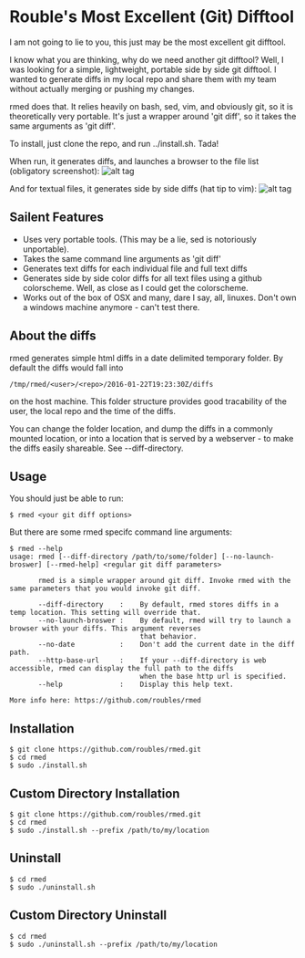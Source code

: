 # Rouble's Most Excellent (Git) Difftool

I am not going to lie to you, this just may be the most excellent git difftool. 

I know what you are thinking, why do we need another git difftool? Well, I was looking for a simple, lightweight, portable side by side git difftool. I wanted to generate diffs in my local repo and share them with my team without actually merging or pushing my changes.

rmed does that. It relies heavily on bash, sed, vim, and obviously git, so it is theoretically very portable. It's just a wrapper around 'git diff', so it takes the same arguments as 'git diff'. 

To install, just clone the repo, and run ../install.sh. Tada!

When run, it generates diffs, and launches a browser to the file list (obligatory screenshot): ![alt tag](https://raw.githubusercontent.com/roubles/rmed/master/doc/filelist.jpg)

And for textual files, it generates side by side diffs (hat tip to vim): ![alt tag](https://raw.githubusercontent.com/roubles/rmed/master/doc/diffs.jpg)

## Sailent Features
* Uses very portable tools. (This may be a lie, sed is notoriously unportable).
* Takes the same command line arguments as 'git diff'
* Generates text diffs for each individual file and full text diffs
* Generates side by side color diffs for all text files using a github colorscheme. Well, as close as I could get the colorscheme.
* Works out of the box of OSX and many, dare I say, all, linuxes. Don't own a windows machine anymore - can't test there.

## About the diffs
rmed generates simple html diffs in a date delimited temporary folder. By default the diffs would fall into
```
/tmp/rmed/<user>/<repo>/2016-01-22T19:23:30Z/diffs
```
on the host machine. This folder structure provides good tracability of the user, the local repo and the time of the diffs.

You can change the folder location, and dump the diffs in a commonly mounted location, or into a location that is served by a webserver - to make the diffs easily shareable. See --diff-directory.

## Usage
You should just be able to run:
```
$ rmed <your git diff options>
```

But there are some rmed specifc command line arguments:
```
$ rmed --help
usage: rmed [--diff-directory /path/to/some/folder] [--no-launch-broswer] [--rmed-help] <regular git diff parameters>

       rmed is a simple wrapper around git diff. Invoke rmed with the same parameters that you would invoke git diff.

       --diff-directory    :    By default, rmed stores diffs in a temp location. This setting will override that.
       --no-launch-broswer :    By default, rmed will try to launch a browser with your diffs. This argument reverses 
                                that behavior.
       --no-date           :    Don't add the current date in the diff path.
       --http-base-url     :    If your --diff-directory is web accessible, rmed can display the full path to the diffs
                                when the base http url is specified.
       --help              :    Display this help text.

More info here: https://github.com/roubles/rmed

```

## Installation
```
$ git clone https://github.com/roubles/rmed.git
$ cd rmed
$ sudo ./install.sh
```

## Custom Directory Installation
```
$ git clone https://github.com/roubles/rmed.git
$ cd rmed
$ sudo ./install.sh --prefix /path/to/my/location
```

## Uninstall
```
$ cd rmed
$ sudo ./uninstall.sh
```

## Custom Directory Uninstall
```
$ cd rmed
$ sudo ./uninstall.sh --prefix /path/to/my/location
```
